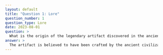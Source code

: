 ```yaml
---
layout: default
title: "Question 1: Lore"
question_number: 1
question_type: Lore
date: 2023-08-01
question: >
  What is the origin of the legendary artifact discovered in the ancient ruins of Eldoria?
answer: >
  The artifact is believed to have been crafted by the ancient civilization of Eldoria, which mastered elemental forces and magic. Its creation remains shrouded in mystery, with theories suggesting it was used to channel powerful energies or as a symbol of unity.
---
```

